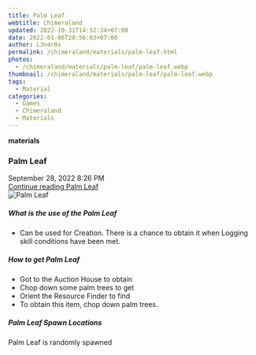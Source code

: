 ```yaml
---
title: Palm Leaf
webtitle: Chimeraland
updated: 2022-10-31T14:52:24+07:00
date: 2022-01-06T20:56:03+07:00
author: L3n4r0x
permalink: /chimeraland/materials/palm-leaf.html
photos:
  - /chimeraland/materials/palm-leaf/palm-leaf.webp
thumbnail: /chimeraland/materials/palm-leaf/palm-leaf.webp
tags:
  - Material
categories:
  - Games
  - Chimeraland
  - Materials
---
```


<section id="bootstrap-wrapper"><link rel="stylesheet" href="https://cdn.statically.io/gh/dimaslanjaka/Web-Manajemen/40ac3225/css/bootstrap-4.5-wrapper.css"/><div class="row g-0 border rounded overflow-hidden flex-md-row mb-4 shadow-sm position-relative"><div class="col p-4 d-flex flex-column position-static"><strong class="d-inline-block mb-2 text-success">materials</strong><h3 class="mb-0">Palm Leaf</h3><div class="mb-1 text-muted">September 28, 2022 8:26 PM</div><a href="#" class="stretched-link d-none">Continue reading Palm Leaf</a></div><div class="col-auto d-none d-lg-block"><img src="/chimeraland/materials/palm-leaf/palm-leaf.webp" alt="Palm Leaf"/></div></div><div class="row"><div class="col-lg-6 col-12 mb-2"><div class="card"><div class="card-body"><h5 class="card-title">What is the use of the Palm Leaf</h5><div class="card-text"><ul><li>Can be used for Creation. There is a chance to obtain it when Logging skill conditions have been met.</li></ul></div></div></div></div><div class="col-lg-6 col-12 mb-2"><div class="card"><div class="card-body"><h5 class="card-title">How to get Palm Leaf</h5><div class="card-text"><ul><li>Got to the Auction House to obtain</li><li>Chop down some palm trees to get</li><li>Orient the Resource Finder to find</li><li>To obtain this item, chop down palm trees.</li></ul></div></div></div></div><div class="col-12 mb-2"><h5>Palm Leaf Spawn Locations</h5><p>Palm Leaf is randomly spawned</p></div></div></section>